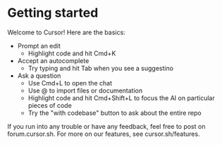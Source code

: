 # Getting started

Welcome to Cursor! Here are the basics:

* Prompt an edit
  - Highlight code and hit Cmd+K
* Accept an autocomplete
  - Try typing and hit Tab when you see a suggestino
* Ask a question
  - Use Cmd+L to open the chat 
  - Use @ to import files or documentation
  - Highlight code and hit Cmd+Shift+L to focus the AI on particular pieces of code
  - Try the "with codebase" button to ask about the entire repo

If you run into any trouble or have any feedback, feel free to post on forum.cursor.sh. For more on our features, see cursor.sh/features.
